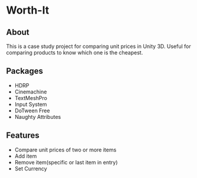 # Worth-It
## About
This is a case study project for comparing unit prices in Unity 3D. Useful for comparing products to know which one is the cheapest.

## Packages
* HDRP
* Cinemachine
* TextMeshPro
* Input System
* DoTween Free
* Naughty Attributes

## Features
* Compare unit prices of two or more items
* Add item
* Remove item(specific or last item in entry)
* Set Currency
